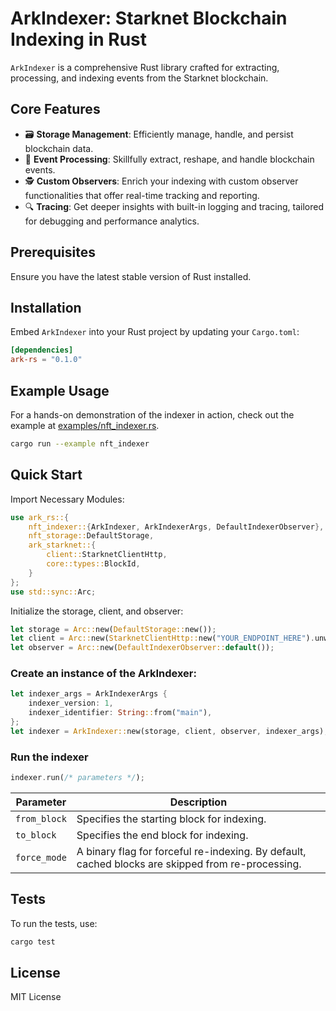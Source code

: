 # ArkIndexer: Starknet Blockchain Indexing in Rust

`ArkIndexer` is a comprehensive Rust library crafted for extracting, processing, and indexing events from the Starknet blockchain.

## **Core Features**

- 🗃️ **Storage Management**: Efficiently manage, handle, and persist blockchain data.
- 🚀 **Event Processing**: Skillfully extract, reshape, and handle blockchain events.
- 🕵️ **Custom Observers**: Enrich your indexing with custom observer functionalities that offer real-time tracking and reporting.
- 🔍 **Tracing**: Get deeper insights with built-in logging and tracing, tailored for debugging and performance analytics.

## **Prerequisites**

Ensure you have the latest stable version of Rust installed.

## **Installation**

Embed `ArkIndexer` into your Rust project by updating your `Cargo.toml`:

```toml
[dependencies]
ark-rs = "0.1.0"
```

## **Example Usage**

For a hands-on demonstration of the indexer in action, check out the example at [examples/nft_indexer.rs](/examples/nft_indexer.rs).

```bash
cargo run --example nft_indexer
```

## Quick Start

Import Necessary Modules:

```rust
use ark_rs::{
    nft_indexer::{ArkIndexer, ArkIndexerArgs, DefaultIndexerObserver},
    nft_storage::DefaultStorage,
    ark_starknet::{
        client::StarknetClientHttp,
        core::types::BlockId,
    }
};
use std::sync::Arc;
```

Initialize the storage, client, and observer:

```rust
let storage = Arc::new(DefaultStorage::new());
let client = Arc::new(StarknetClientHttp::new("YOUR_ENDPOINT_HERE").unwrap());
let observer = Arc::new(DefaultIndexerObserver::default());
```

### Create an instance of the ArkIndexer:

```rust
let indexer_args = ArkIndexerArgs {
    indexer_version: 1,
    indexer_identifier: String::from("main"),
};
let indexer = ArkIndexer::new(storage, client, observer, indexer_args);
```

### Run the indexer

```rust
indexer.run(/* parameters */);
```


| Parameter   | Description                                                                                       |
|-------------|---------------------------------------------------------------------------------------------------|
| `from_block`| Specifies the starting block for indexing.                                                        |
| `to_block`  | Specifies the end block for indexing.                                                             |
| `force_mode`| A binary flag for forceful re-indexing. By default, cached blocks are skipped from re-processing. |



## Tests

To run the tests, use:

```bash
cargo test
```

## License

MIT License 